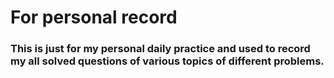 # For personal record
### This is just for my personal daily practice and used to record my all solved questions of various topics of different  problems.
